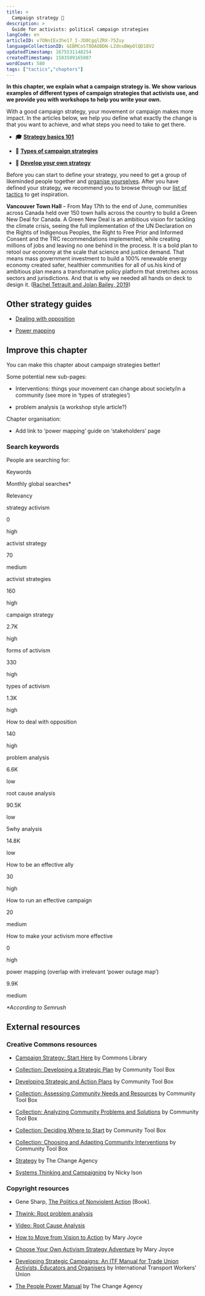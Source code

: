 ```yaml
---
title: >
  Campaign strategy 🎯
description: >
  Guide for activists: political campaign strategies
langCode: en
articleID: v7ONnIEx3he17_I-JD0CgqlZRX-75Zuy
languageCollectionID: GEBMCoST8DAOBDN-LZdnxBWpOlQD18V2
updatedTimestamp: 1675531148254
createdTimestamp: 1583509165087
wordCount: 580
tags: ["tactics","chapters"]
---
```


**In this chapter, we explain what a campaign strategy is. We show various examples of different types of campaign strategies that activists use, and we provide you with workshops to help you write your own.**

With a good campaign strategy, your movement or campaign makes more impact. In the articles below, we help you define what exactly the change is that you want to achieve, and what steps you need to take to get there.

-   **🎓** [**Strategy basics 101**](/strategy/basics)
    
-   **📢** [**Types of campaign strategies**](/strategy/types)
    
-   **📝** [**Develop your own strategy**](/strategy/develop)
    

Before you can start to define your strategy, you need to get a group of likeminded people together and [organise yourselves](/organising). After you have defined your strategy, we recommend you to browse through our [list of tactics](/tactics) to get inspiration.

**Vancouver Town Hall** – From May 17th to the end of June, communities across Canada held over 150 town halls across the country to build a Green New Deal for Canada. A Green New Deal is an ambitious vision for tackling the climate crisis, seeing the full implementation of the UN Declaration on the Rights of Indigenous Peoples, the Right to Free Prior and Informed Consent and the TRC recommendations implemented, while creating millions of jobs and leaving no one behind in the process. It is a bold plan to retool our economy at the scale that science and justice demand. That means mass government investment to build a 100% renewable energy economy created safer, healthier communities for all of us.his kind of ambitious plan means a transformative policy platform that stretches across sectors and jurisdictions. And that is why we needed all hands on deck to design it. ([Rachel Tetrault and Jolan Bailey, 2019](https://www.flickr.com/photos/350org/48047820843/in/album-72157709036445817/))

## Other strategy guides

-   [Dealing with opposition](/strategy/opposition)
    
-   [Power mapping](/strategy/power-mappig)
    

## Improve this chapter

You can make this chapter about campaign strategies better!

Some potential new sub-pages:

-   Interventions: things your movement can change about society/in a community (see more in ‘types of strategies’)
    
-   problem analysis (a workshop style article?)
    

Chapter organisation:

-   Add link to ‘power mapping’ guide on ‘stakeholders’ page
    

### Search keywords

People are searching for:

Keywords

Monthly global searches\*

Relevancy

strategy activism

0

high

activist strategy

70

medium

activist strategies

160

high

campaign strategy

2.7K

high

forms of activism

330

high

types of activism

1.3K

high

How to deal with opposition

140

high

problem analysis

6.6K

low

root cause analysis

90.5K

low

5why analysis

14.8K

low

How to be an effective ally

30

high

How to run an effective campaign

20

medium

How to make your activism more effective

0

high

power mapping (overlap with irrelevant ‘power outage map’)

9.9K

medium

_\*According to Semrush_

## External resources

### Creative Commons resources

-   [Campaign Strategy: Start Here](https://commonslibrary.org/campaign-strategy-start-here/) by Commons Library
    
-   [Collection: Developing a Strategic Plan](https://ctb.ku.edu/en/table-of-contents/structure/strategic-planning) by Community Tool Box
    
-   [Developing Strategic and Action Plans](https://ctb.ku.edu/en/developing-strategic-and-action-plans) by Community Tool Box
    
-   [Collection: Assessing Community Needs and Resources](https://ctb.ku.edu/en/table-of-contents/assessment/assessing-community-needs-and-resources) by Community Tool Box
    
-   [Collection: Analyzing Community Problems and Solutions](https://ctb.ku.edu/en/table-of-contents/analyze/analyze-community-problems-and-solutions) by Community Tool Box
    
-   [Collection: Deciding Where to Start](https://ctb.ku.edu/en/table-of-contents/analyze/where-to-start) by Community Tool Box
    
-   [Collection: Choosing and Adapting Community Interventions](https://ctb.ku.edu/en/table-of-contents/analyze/choose-and-adapt-community-interventions) by Community Tool Box
    
-   [Strategy](https://thechangeagency.org/strategy/) by The Change Agency
    
-   [Systems Thinking and Campaigning](https://commonslibrary.org/systems-thinking-and-campaigning-an-interview-with-nicky-ison/) by Nicky Ison
    

### Copyright resources

-   Gene Sharp, [The Politics of Nonviolent Action](https://en.wikipedia.org/wiki/The_Politics_of_Nonviolent_Action) \[Book\].
    
-   [Thwink: Root problem analysis](https://www.thwink.org/index.htm)
    
-   [Video: Root Cause Analysis](https://www.youtube.com/watch?v=Ej73eqhO0Wg)
    
-   [How to Move from Vision to Action](http://www.meta-activism.org/vision-to-action-in-1-hour/) by Mary Joyce
    
-   [Choose Your Own Activism Strategy Adventure](http://www.meta-activism.org/choose-your-own-activism-adventure-with-cake/) by Mary Joyce
    
-   [Developing Strategic Campaigns: An ITF Manual for Trade Union Activists, Educators and Organisers](https://commonslibrary.org/developing-strategic-campaigns-an-itf-manual-for-trade-union-activists-educators-and-organisers/) by International Transport Workers' Union
    
-   [The People Power Manual](https://commonslibrary.org/campaign-strategy-manual/) by The Change Agency